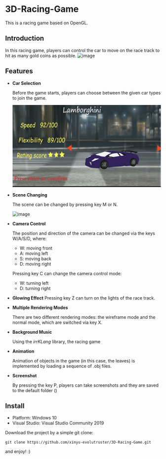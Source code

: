 # 3D-Racing-Game
This is a racing game based on OpenGL.

## Introduction
In this racing game, players can control the car to move on the race track to hit as many gold coins as possible. 
![image](./images/introduction.gif)

## Features
- **Car Selection**
  
  Before the game starts, players can choose between the given car types to join the game.

  ![image](./images/car_selection.gif)

- **Scene Changing**
  
  The scene can be changed by pressing key M or N.

  ![image](./images/scene_change.gif)

- **Camera Control**

  The position and direction of the camera can be changed via the keys W/A/S/D, where:

  - W: moving front
  - A: moving left
  - S: moving back
  - D: moving right

  Pressing key C can change the camera control mode:

  - W: turning left
  - D: turning right 

- **Glowing Effect**
  Pressing key Z can turn on the lights of the race track.

- **Multiple Rendering Modes**

  There are two different rendering modes: the wireframe mode and the normal mode, which are switched via key X.
  
- **Background Music**

  Using the *irrKLang* library, the racing game

- **Animation**

  Animation of objects in the game (in this case, the leaves) is implemented by loading a sequence of .obj files.
    

- **Screenshot**
  
  By pressing the key P, players can take screenshots and they are saved to the default folder ()

## Install

- Platform: Windows 10
- Visual Studio: Visual Studio Community 2019

Download the project by a simple git clone:

~~~
git clone https://github.com/xinyu-evolutruster/3D-Racing-Game.git
~~~

and enjoy! :)
